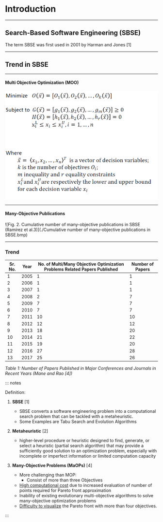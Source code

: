 # Introduction

---

## Search-Based Software Engineering (SBSE)

The term SBSE was first used in 2001 by Harman and Jones [1]

---

## Trend in SBSE

---

#### Multi Objective Optimization (MOO)

![Fig. 1. MOO Formalization](./mooFormal.png)

---

#### Many-Objective Publications

![Fig. 2. Cumulative number of many-objective publications in SBSE (Ramírez et al.3)](./Cumulative number of many-objective publications in SBSE.bmp)

---

### Trend
| Sr. No. | Year | No. of Multi/Many Objective Optimization Problems Related Papers Published | Number of Papers |
| ------- | ---- | ------------------------------------------------------------ | ---------------- |
| 1       | 2005 | 1                                                            | 1                |
| 2       | 2006 | 1                                                            | 1                |
| 3       | 2007 | 1                                                            | 1                |
| 4       | 2008 | 2                                                            | 7                |
| 5       | 2009 | 7                                                            | 7                |
| 6       | 2010 | 7                                                            | 7                |
| 7       | 2011 | 10                                                           | 10               |
| 8       | 2012 | 12                                                           | 12               |
| 9       | 2013 | 18                                                           | 20               |
| 10      | 2014 | 21                                                           | 22               |
| 11      | 2015 | 19                                                           | 20               |
| 12      | 2016 | 27                                                           | 28               |
| 13      | 2017 | 25                                                           | 26               |
*Table 1: Number of Papers Published in Major Conferences and Journals in Recent Years (Mane and Rao [4])*



::: notes

Definition:

1. **SBSE** [1]
	
	- SBSE converts a software engineering problem into a computational search problem that can be tackled with a metaheuristic.
	- Some Examples are Tabu Search and Evolution Algorithms
	
2. **Metaheuristic** [2]
	- higher-level procedure or heuristic  designed to find, generate, or select a heuristic (partial search algorithm) that may provide a sufficiently good solution to an optimization problem, especially with incomplete or imperfect information or limited computation capacity
	
3. **Many-Objective Problems (MaOPs)** [4]
	- More challenging than MOP:
	  - Consist of more than three Objectives
	- <u>High computational cost</u> due to increased evaluation of number of points required for Pareto front approximation 
	- Inability of existing evolutionary multi-objective algorithms to solve many-objective optimization problems 
	- <u>Difficulty to visualize</u> the Pareto front with more than four objectives.

:::

